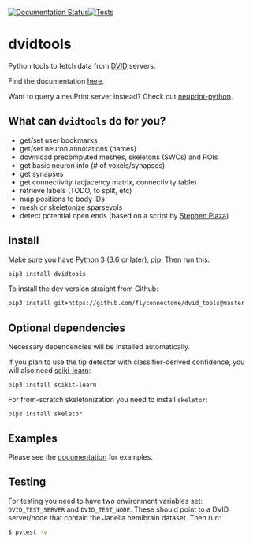[![Documentation Status](https://readthedocs.org/projects/dvidtools/badge/?version=latest)](http://dvidtools.readthedocs.io/en/latest/?badge=latest)[![Tests](https://github.com/flyconnectome/dvid_tools/actions/workflows/test-package.yml/badge.svg)](https://github.com/flyconnectome/dvid_tools/actions/workflows/test-package.yml)

# dvidtools
Python tools to fetch data from [DVID](https://github.com/janelia-flyem/dvid) servers.

Find the documentation [here](https://dvidtools.readthedocs.io).

Want to query a neuPrint server instead? Check out
[neuprint-python](https://github.com/connectome-neuprint/neuprint-python).

## What can `dvidtools` do for you?

- get/set user bookmarks
- get/set neuron annotations (names)
- download precomputed meshes, skeletons (SWCs) and ROIs
- get basic neuron info (# of voxels/synapses)
- get synapses
- get connectivity (adjacency matrix, connectivity table)
- retrieve labels (TODO, to split, etc)
- map positions to body IDs
- mesh or skeletonize sparsevols
- detect potential open ends (based on a script by [Stephen Plaza](https://github.com/stephenplaza))

## Install

Make sure you have [Python 3](https://www.python.org) (3.6 or later),
[pip](https://pip.pypa.io/en/stable/installing/). Then run this:

```bash
pip3 install dvidtools
```

To install the dev version straight from Github:

```bash
pip3 install git+https://github.com/flyconnectome/dvid_tools@master
```

## Optional dependencies
Necessary dependencies will be installed automatically.

If you plan to use the tip detector with classifier-derived confidence, you
will also need [sciki-learn](https://scikit-learn.org):

```shell
pip3 install scikit-learn
```

For from-scratch skeletonization you need to install `skeletor`:

```shell
pip3 install skeletor
```

## Examples
Please see the [documentation](https://dvidtools.readthedocs.io) for examples.

## Testing

For testing you need to have two environment variables set: `DVID_TEST_SERVER`
and `DVID_TEST_NODE`. These should point to a DVID server/node that contain
the Janelia hemibrain dataset. Then run:

```bash
$ pytest -v
```
